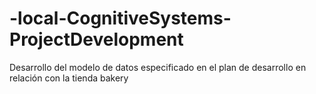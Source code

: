 # -local-CognitiveSystems-ProjectDevelopment
Desarrollo del modelo de datos especificado en el plan de desarrollo en relación con la tienda bakery
